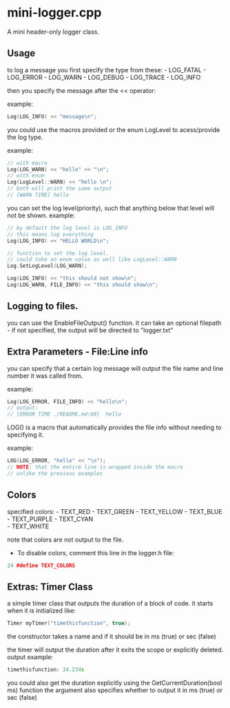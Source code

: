 # mini-logger.cpp
A mini header-only logger class.

## Usage

to log a message you first specify the type from these:
    - LOG_FATAL
    - LOG_ERROR
    - LOG_WARN
    - LOG_DEBUG
    - LOG_TRACE
    - LOG_INFO

then you specify the message after the << operator:

example:
```cpp
Log(LOG_INFO) << "message\n";
```

you could use the macros provided or the enum LogLevel to acess/provide the log type.

example:
```cpp
// with macro
Log(LOG_WARN) << "hello" << "\n";
// with enum
Log(LogLevel::WARN) << "hello \n";
// both will print the same output
// [WARN TIME] hello
```

you can set the log level(priority), such that anything below that level will not be shown.
example:
```cpp
// by default the log level is LOG_INFO
// this means log everything
Log(LOG_INFO) << "HELLO WORLD\n";

// function to set the log level.
// could take an enum value as well like LogLevel::WARN
Log.SetLogLevel(LOG_WARN);

Log(LOG_INFO) << "this should not show\n";
Log(LOG_WARN, FILE_INFO) << "this should show\n";
```

## Logging to files.

you can use the EnableFileOutput() function.
it can take an optional filepath
    - if not specified, the output will be directed to "logger.txt"

## Extra Parameters - File:Line info

you can specify that a certain log message will output the file name and line number it was called from.

example:
```cpp
Log(LOG_ERROR, FILE_INFO) << "hello\n";
// output:
// [ERROR TIME ./README.md:60]  hello
```

LOG() is a macro that automatically provides the file info without needing to specifying it.

example:
```cpp
LOG(LOG_ERROR, "hello" << "\n");
// NOTE: that the entire line is wrapped inside the macro
// unlike the previous examples
```

## Colors

specified colors:
    - TEXT_RED
    - TEXT_GREEN 
    - TEXT_YELLOW
    - TEXT_BLUE  
    - TEXT_PURPLE
    - TEXT_CYAN  
    - TEXT_WHITE

note that colors are not output to the file.
- To disable colors, comment this line in the logger.h file:
```cpp
24 #define TEXT_COLORS
```

## Extras: Timer Class

a simple timer class that outputs the duration of a block of code.
it starts when it is initialized like:
```cpp
Timer myTimer("timethisfunction", true);
```
the constructor takes a name and if it should be in ms (true) or sec (false)

the timer will output the duration after it exits the scope or explicitly deleted.
output example:
```cpp
timethisfunction: 24.234s
```

you could also get the duration explicitly using the GetCurrentDuration(bool ms) function
the argument also specifies whether to output it in ms (true) or sec (false)
